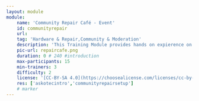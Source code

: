 ```yaml
---
layout: module
module:
    name: 'Community Repair Café - Event'
    id: communityrepair
    url: 
    tag: 'Hardware & Repair,Community & Moderation'
    description: 'This Training Module provides hands on expierence on how to help your community repair broken devices and exchange knowledge. You will need Experts3'
    pic-url: repaircafe.png
    duration: 0 # 240 #introduction
    max-participants: 15
    min-trainers: 3
    difficulty: 2
    license: '[CC-BY-SA 4.0](https://choosealicense.com/licenses/cc-by-sa-4.0/)'
    res: ['askotecintro','communityrepairsetup']
    # marker
---  
```

